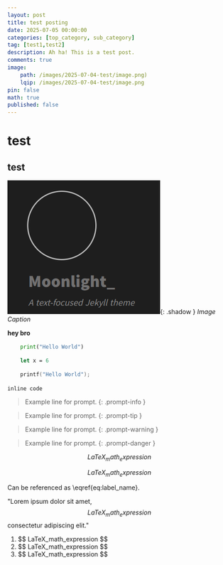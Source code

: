 ```yaml
---
layout: post
title: test posting
date: 2025-07-05 00:00:00
categories: [top_category, sub_category]
tag: [test1,test2]
description: Ah ha! This is a test post. 
comments: true
image:
    path: /images/2025-07-04-test/image.png)
    lqip: /images/2025-07-04-test/image.png
pin: false
math: true
published: false
---
```

# test 
## test
![test](/images/2025-07-04-test/image.png){: .shadow }
_Image Caption_

**hey bro**
```python
    print("Hello World")
```
```fsharp
    let x = 6
```
```c
    printf("Hello World");
```

`inline code`
> Example line for prompt.
{: .prompt-info }

> Example line for prompt.
{: .prompt-tip }

> Example line for prompt.
{: .prompt-warning }

> Example line for prompt.
{: .prompt-danger }
<!-- Block math, keep all blank lines -->

$$
LaTeX_math_expression
$$

<!-- Equation numbering, keep all blank lines  -->

$$
\begin{equation}
  LaTeX_math_expression
  \label{eq:label_name}
\end{equation}
$$

Can be referenced as \eqref{eq:label_name}.

<!-- Inline math in lines, NO blank lines -->

"Lorem ipsum dolor sit amet, $$ LaTeX_math_expression $$ consectetur adipiscing elit."

<!-- Inline math in lists, escape the first `$` -->

1. \$$ LaTeX_math_expression $$
2. \$$ LaTeX_math_expression $$
3. \$$ LaTeX_math_expression $$